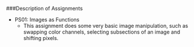 ###Description of Assignments

* PS01: Images as Functions  
  * This assignment does some very basic image manipulation, such as swapping color channels, selecting subsections of
  an image and shifting pixels.